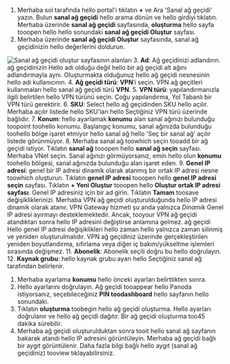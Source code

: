 1. Merhaba sol tarafında hello portal'ı tıklatın  **+**  ve Ara 'Sanal ağ geçidi' yazın. Bulun **sanal ağ geçidi** hello arama dönün ve hello girdiyi tıklatın. Merhaba üzerinde **sanal ağ geçidi** sayfasında, **oluşturma** hello sayfa tooopen hello hello sonundaki **sanal ağ geçidi Oluştur** sayfası.
2. Merhaba üzerinde **sanal ağ geçidi Oluştur** sayfasında, sanal ağ geçidinizin hello değerlerini doldurun.

  ![Sanal ağ geçidi oluştur sayfasının alanları](./media/vpn-gateway-add-gw-rm-portal-include/gw.png "Sanal ağ geçidi oluştur sayfasının alanları")
3. **Ad**: Ağ geçidinizi adlandırın. ağ geçidinizin Hello adı olduğu değil hello bir ağ geçidi alt ağını adlandırmayla aynı. Oluşturmakta olduğunuz hello ağ geçidi nesnesinin hello adı kullanıcının.
4. **Ağ geçidi türü**: **VPN**’i seçin. VPN ağ geçitleri kullanmaları hello sanal ağ geçidi türü **VPN**.
5. **VPN türü**: yapılandırmanızla ilgili belirtilen hello VPN türünü seçin. Çoğu yapılandırma, Yol Tabanlı bir VPN türü gerektirir.
6. **SKU**: Select hello ağ geçidinden SKU hello açılır. Merhaba açılır listede hello SKU'ları hello Seçtiğiniz VPN türü üzerinde bağlıdır.
7. **Konum**: hello ayarlamak **konumu** alan sanal ağınızı bulunduğu toopoint toohello konumu. Başlangıç konumu, sanal ağınızda bulunduğu toohello bölge işaret etmiyor hello sanal ağ hello 'Seç bir sanal ağ' açılır listede görünmüyor.
8. Merhaba sanal ağ toowhich seçin tooadd bir ağ geçidi istiyor. Tıklatın **sanal ağ** tooopen hello **sanal ağ seçin** sayfası. Merhaba VNet seçin. Sanal ağınızı görmüyorsanız, emin hello olun **konumu** toohello bölgesi, sanal ağınızda bulunduğu alan işaret eden.
9. **Genel IP adresi**: genel bir IP adresi dinamik olarak atanmış bir ortak IP adresi nesne toowhich oluşturun. Tıklatın **genel IP adresi** tooopen hello **genel IP adresi seçin** sayfası. Tıklatın **+ Yeni Oluştur** tooopen hello **Oluştur ortak IP adresi sayfası**. Genel IP adresiniz için bir ad girin. Tıklatın **Tamam** toosave değişikliklerinizi. Merhaba VPN ağ geçidi oluşturulduğunda hello IP adresi dinamik olarak atanır. VPN Gateway hizmeti şu anda yalnızca *Dinamik* Genel IP adresi ayırmayı desteklemektedir. Ancak, tooyour VPN ağ geçidi atandıktan sonra hello IP adresini değiştirse anlamına gelmez. ağ geçidi Hello genel IP adresi değişiklikleri hello zaman hello yalnızca zaman silinmiş ve yeniden oluşturulmalıdır. VPN ağ geçidiniz üzerinde gerçekleştirilen yeniden boyutlandırma, sıfırlama veya diğer iç bakım/yükseltme işlemleri sırasında değişmez.
11. **Abonelik**: Abonelik seçili doğru bu hello doğrulayın.
12. **Kaynak grubu**: hello kaynak grubu ayarı hello Seçtiğiniz sanal ağ tarafından belirlenir.
1. Merhaba ayarlama **konumu** hello önceki ayarları belirttikten sonra.
2. Hello ayarlarını doğrulayın. Ağ geçidi tooappear hello Panoda istiyorsanız, seçebileceğiniz **PIN toodashboard** hello sayfanın hello sonundaki.
3. Tıklatın **oluşturma** toobegin hello ağ geçidi oluşturma. Hello ayarları doğrulanır ve hello ağ geçidi dağıtır. Bir ağ geçidi oluşturma too45 dakika sürebilir.
4. Merhaba ağ geçidi oluşturulduktan sonra tooit hello sanal ağ sayfanın bakarak atandı hello IP adresini görüntüleyin. Merhaba ağ geçidi bağlı bir aygıt görüntülenir. Daha fazla bilgi bağlı hello aygıt (sanal ağ geçidiniz) tooview tıklayabilirsiniz.

